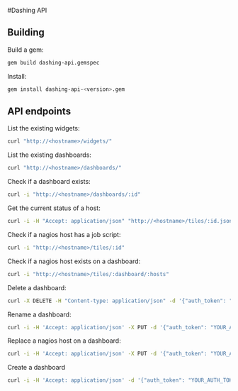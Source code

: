 #Dashing API

## Building

Build a gem:
```sh
gem build dashing-api.gemspec
```

Install:
```sh
gem install dashing-api-<version>.gem
```

## API endpoints

List the existing widgets:
```sh
curl "http://<hostname>/widgets/"
```

List the existing dashboards:
```sh
curl "http://<hostname>/dashboards/"
```

Check if a dashboard exists:
```sh
curl -i "http://<hostname>/dashboards/:id"
```

Get the current status of a host:
```sh
curl -i -H "Accept: application/json" "http://<hostname>/tiles/:id.json"
```

Check if a nagios host has a job script:
```sh
curl -i "http://<hostname>/tiles/:id"
```

Check if a nagios host exists on a dashboard:
```sh
curl -i "http://<hostname>/tiles/:dashboard/:hosts"
```

Delete a dashboard:
```sh
curl -X DELETE -H "Content-type: application/json" -d '{"auth_token": "YOUR_AUTH_TOKEN", "dashboard": ""}' "http://<hostname>/dashboards/"
```

Rename a dashboard:
```sh
curl -i -H 'Accept: application/json' -X PUT -d '{"auth_token": "YOUR_AUTH_TOKEN", "from": "", "to": ""}' "http://<hostname>/dashboards/"
```

Replace a nagios host on a dashboard:
```sh
curl -i -H 'Accept: application/json' -X PUT -d '{"auth_token": "YOUR_AUTH_TOKEN", "dashboard": "", "from": "", "to": ""}' "http://<hostname>/tiles/"
```

Create a dashboard
```sh
curl -i -H 'Accept: application/json' -d '{"auth_token": "YOUR_AUTH_TOKEN", "dashboard": , "Nagios": {"hosts": [" "," "], "title": [" ", " "]}}' http://<hostname>/dashboards/
```

